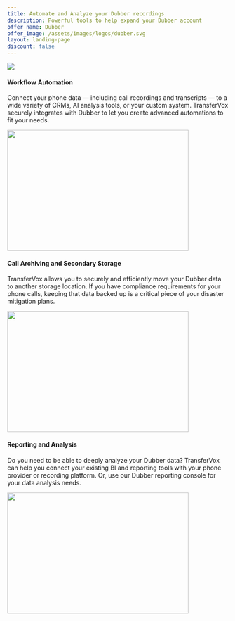 ```yaml
---
title: Automate and Analyze your Dubber recordings
description: Powerful tools to help expand your Dubber account
offer_name: Dubber
offer_image: /assets/images/logos/dubber.svg
layout: landing-page
discount: false
---
```

<div class="ps-md-4 mb-4 bg-light p-5 shadow-sm rounded text-sm-center">
  <img src="{{ page.offer_image }}" class="img-fluid rounded-3" />
</div>
<div class="col-12 col-md-12">
  <div class="row align-items-center pb-6 pb-md-12">
    <div class="col-md-6 order-2 order-md-1">
      <h4 class="h3">Workflow Automation</h4>
      <p>
         Connect your phone data — including call recordings and transcripts — to a wide variety of CRMs, AI analysis tools, or your custom system. TransferVox securely integrates with Dubber to let you create advanced automations to fit your needs. 
      </p>
      <!-- <p><a href="{{ 'how-to-price-concert-tickets/' | absolute_url }}">Learn more</a></p> -->
    </div>
    <div class="col-md-6 order-1 order-md-2">
      <img src="{{ '/assets/images/313.svg' | absolute_url }}" class="img-fluid" height="275px" width="413px" />
    </div>
  </div>

  <div class="row align-items-center pb-6 pb-md-12">
    <div class="col-md-6 order-2">
      <h4 class="h3">Call Archiving and Secondary Storage</h4>
      <p>
        TransferVox allows you to securely and efficiently move your Dubber data to another storage location. If you have compliance requirements for your phone calls, keeping that data backed up is a critical piece of your disaster mitigation plans. 
      </p>
      <!-- <p><a href="{{ 'how-to-price-festival-tickets/' | absolute_url }}">Learn more</a></p> -->
    </div>
    <div class="col-md-6 order-1">
      <img src="{{ '/assets/images/225.svg' | absolute_url }}" class="img-fluid" height="275px" width="413px" />
    </div>
  </div>

  <div class="row align-items-center">
    <div class="col-md-6 order-2 order-md-1">
      <h4 class="h3">Reporting and Analysis</h4>
      <p>
        Do you need to be able to deeply analyze your Dubber data? TransferVox can help you connect your existing BI and reporting tools with your phone provider or recording platform. Or, use our Dubber reporting console for your data analysis needs.
      </p>
      <!-- <p><a href="{{ 'how-to-price-performing-arts-tickets/' | absolute_url }}">Learn more</a></p> -->
    </div>
    <div class="col-md-6 order-1 order-md-1 ">
      <img src="{{ '/assets/images/320.svg' | absolute_url }}" class="img-fluid" height="275px" width="413px" />
    </div>
  </div>
</div>